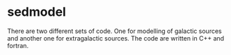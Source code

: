 # sedmodel
There are two different sets of code. One for modelling of galactic sources and another one for extragalactic sources. The code
are written in C++ and fortran.
